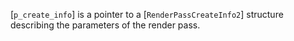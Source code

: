 [`p_create_info`] is a pointer to a [`RenderPassCreateInfo2`]
structure describing the parameters of the render pass.